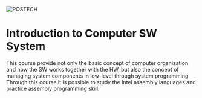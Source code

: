 ![POSTECH](https://img.shields.io/badge/CSED342-POSTECH-pink)
# Introduction to Computer SW System

This course provide not only the basic concept of computer organization and how the SW works together with the HW, 
but also the concept of managing system components in low-level through system programming. 
Through this course it is possible to study the Intel assembly languages and practice assembly programming skill.
